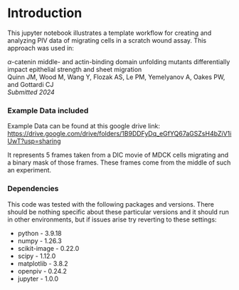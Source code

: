 # Introduction

This jupyter notebook illustrates a template workflow for creating and analyzing PIV data of migrating cells in a scratch wound assay. This approach was used in:

$\alpha$-catenin middle- and actin-binding domain unfolding mutants differentially impact epithelial strength and sheet migration<br>
Quinn JM, Wood M, Wang Y, Flozak AS, Le PM, Yemelyanov A, Oakes PW, and Gottardi CJ<br>
*Submitted 2024*

### Example Data included
Example Data can be found at this google drive link: https://drive.google.com/drive/folders/1B9DDFyDq_eGfYQ67aGSZsH4bZiV1iUwT?usp=sharing

It represents 5 frames taken from a DIC movie of MDCK cells migrating and a binary mask of those frames. These frames come from the middle of such an experiment. 

### Dependencies
This code was tested with the following packages and versions. There should be nothing specific about these particular versions and it should run in other environments, but if issues arise try reverting to these settings:
* python - 3.9.18
* numpy - 1.26.3
* scikit-image - 0.22.0
* scipy - 1.12.0
* matplotlib - 3.8.2
* openpiv - 0.24.2
* jupyter - 1.0.0 